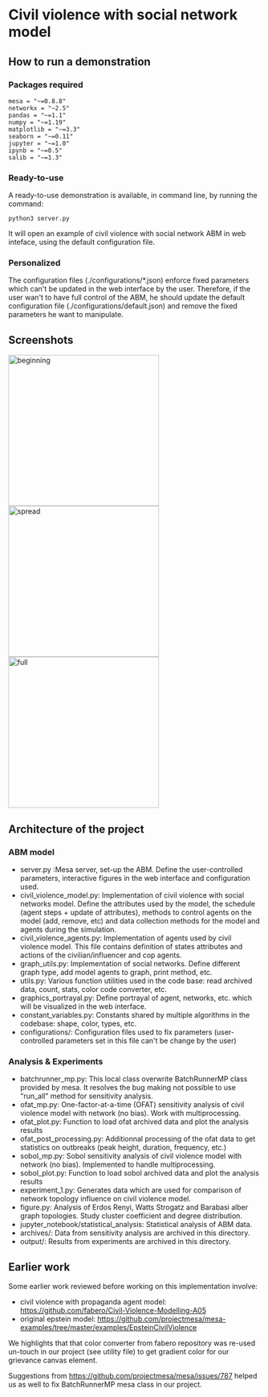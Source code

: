 # Civil violence with social network model

##  How to run a demonstration

### Packages required

```
mesa = "~=0.8.8"
networkx = "~2.5"
pandas = "~=1.1"
numpy = "~=1.19"
matplotlib = "~=3.3"
seaborn = "~=0.11"
jupyter = "~=1.0"
ipynb = "~=0.5"
salib = "~=1.3"
```

### Ready-to-use

A ready-to-use demonstration is available, in command line, by running the command:
```
python3 server.py
```

It will open an example of civil violence with social network ABM in web inteface, using the default configuration file.


### Personalized

The configuration files (./configurations/*.json) enforce fixed parameters which can't be updated in the web interface by the user.
Therefore, if the user wan't to have full control of the ABM, he should update the default configuration file 
(./configurations/default.json) and remove the fixed parameters he want to manipulate.

## Screenshots

<p float="left">
    <img src="../report/pictures/demonstration/spread_1.png" width="300px" alt="beginning"/>
    <img src="../report/pictures/demonstration/spread_2.png" width="300px" alt="spread"/>
    <img src="../report/pictures/demonstration/spread_3.png" width="300px" alt="full"/>
</p>

## Architecture of the project

### ABM model
- server.py :Mesa server, set-up the ABM. Define the user-controlled parameters, interactive figures in the web 
interface and configuration used.
- civil_violence_model.py: Implementation of civil violence with social networks model. Define the attributes used by 
the model, the schedule (agent steps + update of attributes), methods to control agents on the model (add, remove, etc) 
and data collection methods for the model and agents during the simulation.
- civil_violence_agents.py: Implementation of agents used by civil violence model. This file contains definition of 
states attributes and actions of the civilian/influencer and cop agents.
- graph_utils.py: Implementation of social networks. Define different graph type, add model agents to graph, 
print method, etc.
- utils.py: Various function utilities used in the code base: read archived data, count, stats, 
color code converter, etc.
- graphics_portrayal.py: Define portrayal of agent, networks, etc. which will be visualized in the web interface.
- constant_variables.py: Constants shared by multiple algorithms in the codebase: shape, color, types, etc.
- configurations/: Configuration files used to fix parameters (user-controlled parameters set in this file can't 
be change by the user)


### Analysis & Experiments

- batchrunner_mp.py: This local class overwrite BatchRunnerMP class provided by mesa. 
It resolves the bug making not possible to use "run_all" method for sensitivity analysis.
- ofat_mp.py: One-factor-at-a-time (OFAT) sensitivity analysis of civil violence model with network (no bias).  Work 
with multiprocessing.
- ofat_plot.py: Function to load ofat archived data and plot the analysis results
- ofat_post_processing.py: Additionnal processing of the ofat data to get statistics on outbreaks 
(peak height, duration, frequency, etc.)  
- sobol_mp.py: Sobol sensitivity analysis of civil violence model with network (no bias). Implemented to 
handle multiprocessing.
- sobol_plot.py: Function to load sobol archived data and plot the analysis results
- experiment_1.py: Generates data which are used for comparison of network topology influence on civil violence model.
- figure.py: Analysis of Erdos Renyi, Watts Strogatz and Barabasi alber graph topologies. Study cluster coefficient 
and degree distribution.
- jupyter_notebook/statistical_analysis: Statistical analysis of ABM data.
- archives/: Data from sensitivity analysis are archived in this directory.
- output/: Results from experiments are archived in this directory.

## Earlier work

Some earlier work reviewed before working on this implementation involve: 
- civil violence with propaganda agent model: https://github.com/fabero/Civil-Violence-Modelling-A05
- original epstein model: https://github.com/projectmesa/mesa-examples/tree/master/examples/EpsteinCivilViolence

We highlights that that color converter from fabero repository was re-used un-touch in our project (see utility file)
to get gradient color for our grievance canvas element.

Suggestions from https://github.com/projectmesa/mesa/issues/787 helped us as well to fix BatchRunnerMP mesa class in
our project.


